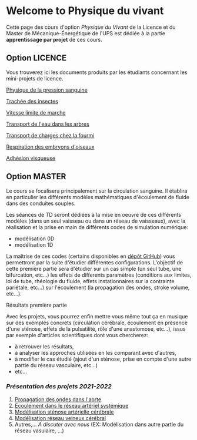 # Welcome to Physique du vivant

Cette page des cours d'option _Physique du Vivant_ de la Licence et du Master de Mécanique-Énergétique de l'UPS
est dédiée à la partie **apprentissage par projet** de ces cours.

## Option LICENCE
Vous trouverez ici les documents produits par les étudiants concernant les mini-projets de licence.

[Physique de la pression sanguine](PPS.pdf)

[Trachée des insectes](RapportDef_CC1_BIOMECA_2023_SBAI_LABRID.pdf)

[Vitesse limite de marche](Vitesse_limite_de_marche_Laborie_Schoepff.pdf)

[Transport de l'eau dans les arbres](CC1_arbres.pdf)

[Transport de charges chez la fourmi](Tronsport_chez_les_fourmis_Ortiz.pdf)

[Respiration des embryons d'oiseaux](embryons_oiseaux_FOURNIER_BERNET.pdf)

[Adhésion visqueuse](rapport_biomeca_duhem_pages.pdf)

## Option MASTER
Le cours se focalisera principalement sur la circulation sanguine.
Il établira en particulier les différents modèles mathématiques d'écoulement de
fluide dans des conduites souples.

Les séances de TD seront dédiées à la mise en oeuvre de ces différents modèles (dans un seul 
vaisseau ou dans un réseau de vaisseaux), avec la réalisation et la prise en main
de différents codes de simulation numérique:
- modélisation 0D
- modélisation 1D

La maîtrise de ces codes (certains disponibles en [dépôt GitHub](https://github.com/PattyPat31/Mecanique-du-vivant))
vous permettront par la suite d'étudier différentes configurations.
L'objectif de cette première partie sera d'étudier sur un cas simple (un seul tube, une bifurcation, etc...) 
les effets de differents paramètres (conditions aux limites, loi de tube, rhéologie du fluide, effets instationnaires
sur la contrainte pariétale, etc...) sur l'écoulement (la propagation des ondes, stroke volume, etc...).

Résultats première partie

Avec les projets, vous pourrez enfin mettre vous même tout ça en musique sur
des exemples concrets (circulation cérébrale, écoulement en présence d'une sténose, 
effets de la pulsatilité, rôle d'une anastomose, etc...), issus par exemple d'articles 
scientifiques dont vous chercherez:
- à retrouver les résultats,
- à analyser les approches utilisées en les comparant avec d'autres,
- à modifier le cas étudié (ajout d'un sténose, prise en compte d'une autre partie du réseau vasculaire, etc...)
- etc...

### _Présentation des projets 2021-2022_

1. [Propagation des ondes dans l'aorte](projet_aorte.md)
2. [Ecoulement dans le réseau artériel systémique](projet_reseau_arteriel.md)
3. [Modélisation sténose artérielle cérébrale](projet_stenose.md)
4. [Modélisation réseau veineux cérébral](projet_veineux.md)
5. Autres,... _A discuter avec nous_ (EX: Modélisation dans autre partie du réseau vasulaire, ...)

